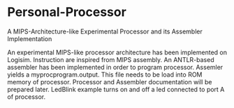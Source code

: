 # Personal-Processor
A MIPS-Architecture-like Experimental Processor and its Assembler Implementation

An experimental MIPS-like processor architecture has been implemented on Logisim.
Instruction are inspired from MIPS assembly.
An ANTLR-based assembler has been implemented in order to program processor. 
Assemler yields a myprocprogram.output. This file needs to be load into ROM memory of processor.
Processor and Assembler documentation will be prepared later. LedBlink example turns on and off a led connected to port A of processor.  


